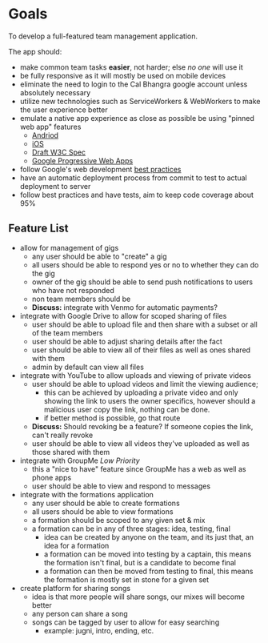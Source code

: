 # Goals
To develop a full-featured team management application.

The app should:
- make common team tasks **easier**, not harder; else *no one* will use it
- be fully responsive as it will mostly be used on mobile devices
- eliminate the need to login to the Cal Bhangra google account unless absolutely necessary
- utilize new technologies such as ServiceWorkers & WebWorkers to make the user experience better
- emulate a native app experience as close as possible be using "pinned web app" features
    - [Andriod](https://developer.chrome.com/multidevice/android/installtohomescreen)  
    - [iOS](https://developer.apple.com/library/ios/documentation/AppleApplications/Reference/SafariWebContent/ConfiguringWebApplications/ConfiguringWebApplications.html)
    - [Draft W3C Spec](https://w3c-webmob.github.io/installable-webapps/)
    - [Google Progressive Web Apps](https://developers.google.com/web/progressive-web-apps/)
- follow Google's web development [best practices](https://developers.google.com/web/#follow-best-practices)
- have an automatic deployment process from commit to test to actual deployment to server
- follow best practices and have tests, aim to keep code coverage about 95%

## Feature List
- allow for management of gigs
    - any user should be able to "create" a gig
    - all users should be able to respond yes or no to whether they can do the gig
    - owner of the gig should be able to send push notifications to users who have not responded
    - non team members should be 
    - **Discuss:** integrate with Venmo for automatic payments?
- integrate with Google Drive to allow for scoped sharing of files
    - user should be able to upload file and then share with a subset or all of the team members
    - user should be able to adjust sharing details after the fact
    - user should be able to view all of their files as well as ones shared with them
    - admin by default can view all files
- integrate with YouTube to allow uploads and viewing of private videos
    - user should be able to upload videos and limit the viewing audience; 
        - this can be achieved by uploading a private video and only showing the link to users the owner specifics, however should a malicious user copy the link, nothing can be done.
        - if better method is possible, go that route
    - **Discuss:** Should revoking be a feature? If someone copies the link, can't really revoke
    - user should be able to view all videos they've uploaded as well as those shared with them
- integrate with GroupMe *Low Priority*
    - this a "nice to have" feature since GroupMe has a web as well as phone apps
    - user should be able to view and respond to messages
- integrate with the formations application
    - any user should be able to create formations
    - all users should be able to view formations
    - a formation should be scoped to any given set & mix
    - a formation can be in any of three stages: idea, testing, final
        - idea can be created by anyone on the team, and its just that, an idea for a formation
        - a formation can be moved into testing by a captain, this means the formation isn't final, but is a candidate to become final
        - a formation can then be moved from testing to final, this means the formation is mostly set in stone for a given set
- create platform for sharing songs
    - idea is that more people will share songs, our mixes will become better
    - any person can share a song
    - songs can be tagged by user to allow for easy searching
        - example: jugni, intro, ending, etc.
